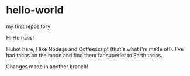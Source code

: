 # hello-world
my first repository

Hi Humans!

Hubot here, I like Node.js and Coffeescript (that's what I'm made of!). I've had tacos on the moon and find them far superior to Earth tacos.

Changes made in another branch!

